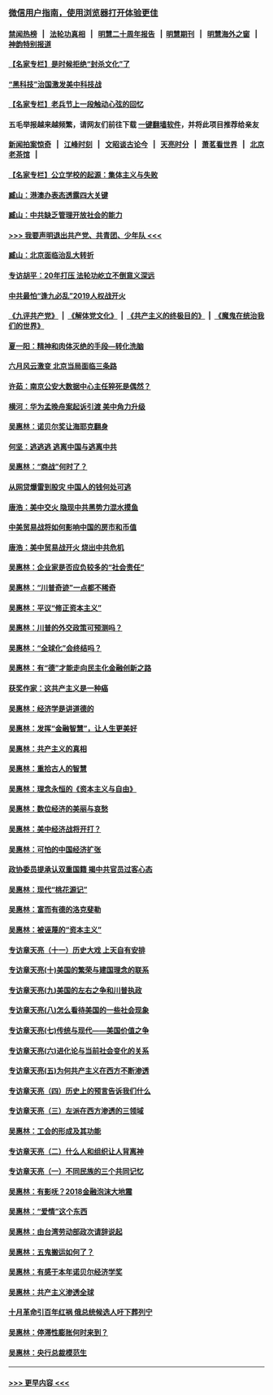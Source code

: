 ### [微信用户指南，使用浏览器打开体验更佳](https://github.com/gfw-breaker/banned-news1/blob/master/indexes/wechat-guide.md?t=0)
#### [禁闻热榜](热点新闻.md?t=0)  &nbsp;&nbsp;|&nbsp;&nbsp; [法轮功真相](https://github.com/gfw-breaker/truth/blob/master/README.md?t=0) &nbsp;&nbsp;|&nbsp;&nbsp; [明慧二十周年报告](https://github.com/gfw-breaker/mh-reports/blob/master/README.md?t=0) &nbsp;&nbsp;|&nbsp;&nbsp;[明慧期刊](https://github.com/gfw-breaker/mh-qikan) &nbsp;&nbsp;|&nbsp;&nbsp; [明慧海外之窗](https://github.com/gfw-breaker/mh-news/blob/master/README.md?t=0) &nbsp;&nbsp;|&nbsp;&nbsp; [神韵特别报道](https://github.com/gfw-breaker/mh-news/blob/master/shenyun.md?t=0)
#### [【名家专栏】是时候拒绝“封杀文化”了](../pages/nsc423/n11814093.md?t=02130411) 
#### [“黑科技”治国激发美中科技战](../pages/nsc423/n11638056.md?t=02130411) 
#### [【名家专栏】老兵节上一段触动心弦的回忆](../pages/nsc423/n11646016.md?t=02130411) 
#### 五毛举报越来越频繁，请网友们前往下载 [一键翻墙软件](https://github.com/gfw-breaker/ssr-accounts)，并将此项目推荐给亲友
#### [新闻拍案惊奇](https://github.com/gfw-breaker/banned-news1/blob/master/pages/link4.md) &nbsp;&nbsp;|&nbsp;&nbsp; [江峰时刻](https://github.com/gfw-breaker/banned-news1/blob/master/pages/link4.md) &nbsp;&nbsp;|&nbsp;&nbsp; [文昭谈古论今](https://github.com/gfw-breaker/banned-news1/blob/master/pages/link4.md) &nbsp;&nbsp;|&nbsp;&nbsp; [天亮时分](https://github.com/gfw-breaker/banned-news1/blob/master/pages/link4.md) &nbsp;&nbsp;|&nbsp;&nbsp; [萧茗看世界](https://github.com/gfw-breaker/banned-news1/blob/master/pages/link4.md) &nbsp;&nbsp;|&nbsp;&nbsp; [北京老茶馆](https://github.com/gfw-breaker/banned-news1/blob/master/pages/link4.md) &nbsp;&nbsp;|&nbsp;&nbsp; 
#### [【名家专栏】公立学校的起源：集体主义与失败](../pages/nsc423/n11601833.md?t=02130411) 
#### [臧山：港澳办表态透露四大关键](../pages/nsc423/n11421628.md?t=02130411) 
#### [臧山：中共缺乏管理开放社会的能力](../pages/nsc423/n11407457.md?t=02130411) 
#### [>>> 我要声明退出共产党、共青团、少年队 <<<](https://github.com/begood0513/goodnews/blob/master/quit/letter.md) 
#### [臧山：北京面临治乱大转折](../pages/nsc423/n11406895.md?t=02130411) 
#### [专访胡平：20年打压 法轮功屹立不倒意义深远](../pages/nsc423/n11398800.md?t=02130411) 
#### [中共最怕“逢九必乱”2019人权战开火](../pages/nsc423/n11385248.md?t=02130411) 
#### [《九评共产党》](https://github.com/begood0513/9ping.md/blob/master/README.md) &nbsp;|&nbsp; [《解体党文化》](../../../../jtdwh.md/blob/master/README.md)  &nbsp;|&nbsp; [《共产主义的终极目的》](../../../../gczydzjmd.md/blob/master/README.md) &nbsp;|&nbsp; [《魔鬼在统治我们的世界》](../../../../mgztzwmdsj.md/blob/master/README.md) 
#### [夏一阳：精神和肉体灭绝的手段—转化洗脑](../pages/nsc423/n11368250.md?t=02130411) 
#### [六月风云激变 北京当局面临三条路](../pages/nsc423/n11313668.md?t=02130411) 
#### [许茹：南京公安大数据中心主任猝死是偶然？](../pages/nsc423/n11064744.md?t=02130411) 
#### [横河：华为孟晚舟案起诉引渡 美中角力升级](../pages/nsc423/n11027230.md?t=02130411) 
#### [吴惠林：诺贝尔奖让海耶克翻身](../pages/nsc423/n10890049.md?t=02130411) 
#### [何坚：逃逃逃 逃离中国与逃离中共](../pages/nsc423/n10592891.md?t=02130411) 
#### [吴惠林：“商战”何时了？](../pages/nsc423/n10573558.md?t=02130411) 
#### [从网贷爆雷到股灾 中国人的钱何处可逃](../pages/nsc423/n10572800.md?t=02130411) 
#### [唐浩：美中交火 隐现中共黑势力混水摸鱼](../pages/nsc423/n10544040.md?t=02130411) 
#### [中美贸易战将如何影响中国的房市和币值](../pages/nsc423/n10543697.md?t=02130411) 
#### [唐浩：美中贸易战开火 烧出中共危机](../pages/nsc423/n10540126.md?t=02130411) 
#### [吴惠林：企业家是否应负较多的“社会责任”](../pages/nsc423/n10535022.md?t=02130411) 
#### [吴惠林：“川普奇迹”一点都不稀奇](../pages/nsc423/n10512808.md?t=02130411) 
#### [吴惠林：平议“修正资本主义”](../pages/nsc423/n10495724.md?t=02130411) 
#### [吴惠林：川普的外交政策可预测吗？](../pages/nsc423/n10462387.md?t=02130411) 
#### [吴惠林：“全球化”会终结吗？](../pages/nsc423/n10452838.md?t=02130411) 
#### [吴惠林：有“德”才能走向民主化金融创新之路](../pages/nsc423/n10432292.md?t=02130411) 
#### [获奖作家：这共产主义是一种癌](../pages/nsc423/n10431541.md?t=02130411) 
#### [吴惠林：经济学是讲道德的](../pages/nsc423/n10398014.md?t=02130411) 
#### [吴惠林：发挥“金融智慧”，让人生更美好](../pages/nsc423/n10375019.md?t=02130411) 
#### [吴惠林：共产主义的真相](../pages/nsc423/n10351394.md?t=02130411) 
#### [吴惠林：重拾古人的智慧](../pages/nsc423/n10337691.md?t=02130411) 
#### [吴惠林：理念永恒的《资本主义与自由》](../pages/nsc423/n10316274.md?t=02130411) 
#### [吴惠林：数位经济的美丽与哀愁](../pages/nsc423/n10292946.md?t=02130411) 
#### [吴惠林：美中经济战将开打？](../pages/nsc423/n10258825.md?t=02130411) 
#### [吴惠林：可怕的中国经济扩张](../pages/nsc423/n10219147.md?t=02130411) 
#### [政协委员提承认双重国籍 揭中共官员过客心态](../pages/nsc423/n10208809.md?t=02130411) 
#### [吴惠林：现代“桃花源记”](../pages/nsc423/n10185234.md?t=02130411) 
#### [吴惠林：富而有德的洛克斐勒](../pages/nsc423/n10142264.md?t=02130411) 
#### [吴惠林：被诬蔑的“资本主义”](../pages/nsc423/n10124816.md?t=02130411) 
#### [专访章天亮（十一）历史大戏 上天自有安排](../pages/nsc423/n10094905.md?t=02130411) 
#### [专访章天亮(十)美国的繁荣与建国理念的联系](../pages/nsc423/n10094899.md?t=02130411) 
#### [专访章天亮(九)美国的左右之争和川普执政](../pages/nsc423/n10094889.md?t=02130411) 
#### [专访章天亮(八)怎么看待美国的一些社会现象](../pages/nsc423/n10094857.md?t=02130411) 
#### [专访章天亮(七)传统与现代——美国价值之争](../pages/nsc423/n10093140.md?t=02130411) 
#### [专访章天亮(六)进化论与当前社会变化的关系](../pages/nsc423/n10092036.md?t=02130411) 
#### [专访章天亮(五)为何共产主义在西方不断渗透](../pages/nsc423/n10083620.md?t=02130411) 
#### [专访章天亮（四）历史上的预言告诉我们什么](../pages/nsc423/n10083606.md?t=02130411) 
#### [专访章天亮（三）左派在西方渗透的三领域](../pages/nsc423/n10081115.md?t=02130411) 
#### [吴惠林：工会的形成及其功能](../pages/nsc423/n10080633.md?t=02130411) 
#### [专访章天亮（二）什么人和组织让人背离神](../pages/nsc423/n10076637.md?t=02130411) 
#### [专访章天亮（一）不同民族的三个共同记忆](../pages/nsc423/n10074188.md?t=02130411) 
#### [吴惠林：有影呒？2018金融泡沫大地震](../pages/nsc423/n10040534.md?t=02130411) 
#### [吴惠林：“爱情”这个东西](../pages/nsc423/n10019423.md?t=02130411) 
#### [吴惠林：由台湾劳动部政次请辞说起](../pages/nsc423/n9979679.md?t=02130411) 
#### [吴惠林：五鬼搬运如何了？](../pages/nsc423/n9925338.md?t=02130411) 
#### [吴惠林：有感于本年诺贝尔经济学奖](../pages/nsc423/n9871883.md?t=02130411) 
#### [吴惠林：共产主义渗透全球](../pages/nsc423/n9812748.md?t=02130411) 
#### [十月革命引百年红祸 俄总统候选人吁下葬列宁](../pages/nsc423/n9810182.md?t=02130411) 
#### [吴惠林：停滞性膨胀何时来到？](../pages/nsc423/n9764136.md?t=02130411) 
#### [吴惠林：央行总裁模范生](../pages/nsc423/n9728134.md?t=02130411) 

----
#### [ >>> 更早内容 <<< ](../indexes/nsc423-earlier.md)
